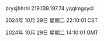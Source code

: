 brysjhhrhl 219.139.197.74 yqqlmgsycl

2024年 10月 29日 星期二 22:10:01 CST

2024年 10月 29日 星期二 14:10:01 GMT
